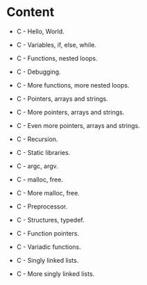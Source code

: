# Content

- C - Hello, World.

- C - Variables, if, else, while.

- C - Functions, nested loops.

- C - Debugging.

- C - More functions, more nested loops.

- C - Pointers, arrays and strings.

- C - More pointers, arrays and strings.

- C - Even more pointers, arrays and strings.

- C - Recursion.

- C - Static libraries.

- C - argc, argv.

- C - malloc, free.

- C - More malloc, free.

- C - Preprocessor.

- C - Structures, typedef.

- C - Function pointers.

- C - Variadic functions.

- C - Singly linked lists.

- C - More singly linked lists.
